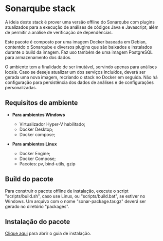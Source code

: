 # Sonarqube stack

A ideia deste stack é prover uma versão offline do Sonarqube com plugins atualizados para a execução de análises de códigos Java e Javascript, além de permitir a análise de verificação de dependências.

Este pacote é composto por uma imagem Docker baseada em Debian, contentdo o Sonarqube e diversos plugins que são baixados e instalados durante o build da imagem. Faz uso também de uma imagem PostgreSQL para armazenamento dos dados.

O ambiente tem a finalidade de ser imutável, servindo apenas para análises locais. Caso se deseje atualizar um dos serviços incluídos, deverá ser gerada uma nova imagem, recriando o stack no Docker em seguida. Não há configuração para persistência dos dados de análises e de configurações personalizadas.

## Requisitos de ambiente

- **Para ambientes Windows**
  - Virtualizador Hyper-V habilitado;
  - Docker Desktop;
  - Docker compose;

- **Para ambientes Linux**
  - Docker Engine;
  - Docker Compose;
  - Pacotes: pv, bind-utils, gzip


## Build do pacote

Para construir o pacote offline de instalação, execute o script "scripts/build.sh", caso use Linux, ou "scripts/build.bat", se estiver no Windows. Um arquivo com o nome "sonar-package.tar.gz" deverá ser gerado no diretório "packages".

## Instalação do pacote

[Clique aqui](README_install.md) para abrir o guia de instalação.